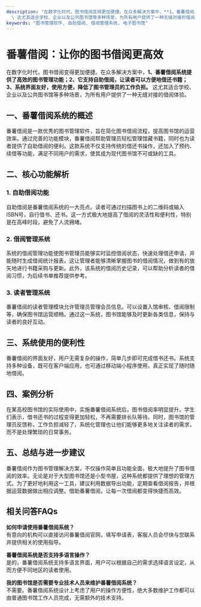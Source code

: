 ```yaml
---
description: "在数字化时代，图书借阅变得更加便捷。在众多解决方案中，**1、番薯借阅系统提供了高效的图书管理功能；2、它支持自助借阅，让读者可以方便地借还书籍；3、系统界面友好，使用方便，降低了图书管理员的工作负担。**\
  \ 这尤其适合学校、企业以及公共图书馆等多种场景，为所有用户提供了一种无缝对接的借阅体验。"
keywords: "图书管理软件, 自助借阅, 借阅管理系统, 电子图书馆"
---
```

# 番薯借阅：让你的图书借阅更高效

在数字化时代，图书借阅变得更加便捷。在众多解决方案中，**1、番薯借阅系统提供了高效的图书管理功能；2、它支持自助借阅，让读者可以方便地借还书籍；3、系统界面友好，使用方便，降低了图书管理员的工作负担。** 这尤其适合学校、企业以及公共图书馆等多种场景，为所有用户提供了一种无缝对接的借阅体验。

## **一、番薯借阅系统的概述**

番薯借阅是一款优秀的图书管理软件，旨在简化图书借阅流程，提高图书馆的运营效率。通过完善的功能模块，番薯借阅帮助管理员轻松管理馆藏书籍，同时也为读者提供了自助借阅的便利。这款系统不仅支持传统的借还书操作，还加入了预约、续借等功能，满足不同用户的需求，使其成为现代图书馆不可或缺的工具。

## **二、核心功能解析**

### **1. 自助借阅功能**

自助借阅是番薯借阅系统的一大亮点。读者可通过扫描图书上的二维码或输入ISBN号，自行借书、还书。这一方式极大地提高了借阅的灵活性和便利性，特别是在高峰时段，避免了人流拥堵。

### **2. 借阅管理系统**

系统的借阅管理功能使图书管理员能够实时监控借阅状态，快速处理借还申请，并能随时生成借阅统计报表。这让管理者能够清晰掌握图书的借阅情况，做到有的放矢地进行书籍采购与更新。此外，该系统的借阅历史记录，可以帮助分析读者的借阅习惯，为后续书单推荐提供参考。

### **3. 读者管理系统**

番薯借阅的读者管理模块允许管理员管理会员信息。可以设置入馆审核、借阅限制等，确保图书馆运营顺畅。通过这一系统，图书馆能够及时更新各类信息，保持与读者的良好互动。

## **三、系统使用的便利性**

番薯借阅的界面友好，用户无需复杂的操作，简单几步即可完成借书还书。系统支持多种设备，既可在客户端应用，也可通过移动端小程序使用，真正实现了随时随地借阅。

## **四、案例分析**

在某高校图书馆的实际使用中，实施番薯借阅系统后，图书借阅率明显提升。学生们表示，借书还书的过程变得更加轻松，不再需要排长队等待。同时，图书馆的管理员反馈称，工作负担减轻了，系统化管理也让他们能够更多地关注读者的需求，而不是处理繁琐的日常事务。

## **五、总结与进一步建议**

番薯借阅作为图书管理解决方案，不仅操作简单且功能全面，极大地提升了图书借阅的效率。无论是对于大型图书馆还是小型书屋，这种系统都提供了理想的管理方式。为了更好地利用这一工具，建议利用数据导出功能，定期查看借阅报告，并根据运营数据做出相应调整。借助番薯借阅，让每一次借阅都变得快捷而高效。

## 相关问答FAQs

**如何申请使用番薯借阅系统？**  
有意向的机构可以直接访问番薯借阅官网，填写申请表，客服人员会尽快与您联系并提供相关的使用指导。

**番薯借阅系统是否支持多语言操作？**  
是的，番薯借阅系统支持多语言界面，用户可以根据自己的需求选择语言设定，从而方便不同地区的读者使用。

**我的图书馆是否需要专业技术人员来维护番薯借阅系统？**  
不需要。番薯借阅系统设计上考虑了用户的操作方便性，绝大多数维护工作都可以由普通图书馆工作人员完成，无需额外的技术支持。
